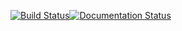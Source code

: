 [![Build Status](https://travis-ci.org/IvanMalison/okcupyd.svg?branch=master)](https://travis-ci.org/IvanMalison/okcupyd)[![Documentation Status](https://readthedocs.org/projects/okcupyd/badge/?version=latest)](http://okcupyd.readthedocs.org/en/latest/)

